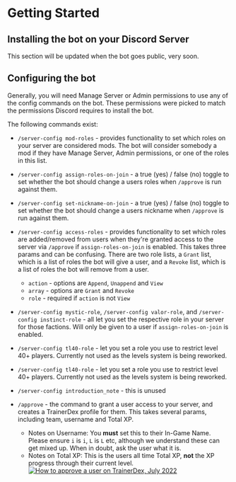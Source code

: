 # Getting Started

## Installing the bot on your Discord Server
<!-- To install the bot in your Discord Server, follow this [link](#). -->
This section will be updated when the bot goes public, very soon.

## Configuring the bot
Generally, you will need Manage Server or Admin permissions to use any of the config commands on the bot. These permissions were picked to match the permissions Discord requires to install the bot.

The following commands exist:
- `/server-config mod-roles` - provides functionality to set which roles on your server are considered mods. The bot will consider somebody a mod if they have Manage Server, Admin permissions, or one of the roles in this list.
- `/server-config assign-roles-on-join` - a true (yes) / false (no) toggle to set whether the bot should change a users roles when `/approve` is run against them.
- `/server-config set-nickname-on-join` - a true (yes) / false (no) toggle to set whether the bot should change a users nickname when `/approve` is run against them.

- `/server-config access-roles` - provides functionality to set which roles are added/removed from users when they're granted access to the server via `/approve` if `assign-roles-on-join` is enabled. This takes three params and can be confusing. There are two role lists, a `Grant` list, which is a list of roles the bot will give a user, and a `Revoke` list, which is a list of roles the bot will remove from a user.
  - `action` - options are `Append`, `Unappend` and `View` 
  - `array` - options are `Grant` and `Revoke`
  - `role` - required if `action` is not `View`

- `/server-config mystic-role`, `/server-config valor-role`, and `/server-config instinct-role` - all let you set the respective role in your server for those factions. Will only be given to a user if `assign-roles-on-join` is enabled.

- `/server-config tl40-role` - let you set a role you use to restrict level 40+ players. Currently not used as the levels system is being reworked.

- `/server-config tl40-role` - let you set a role you use to restrict level 40+ players. Currently not used as the levels system is being reworked.

- `/server-config introduction_note` - this is unused

- `/approve` - the command to grant a user access to your server, and creates a TrainerDex profile for them. This takes several params, including team, username and Total XP.
  - Notes on Username: You **must** set this to their In-Game Name. Please ensure `i` is `i`, `L` is `L` etc, although we understand these can get mixed up. When in doubt, ask the user what it is. 
  - Notes on Total XP: This is the users all time Total XP, **not** the XP progress through their current level.  
  [![How to approve a user on TrainerDex, July 2022](http://img.youtube.com/vi/KCxtyukXW7w/0.jpg)](http://www.youtube.com/watch?v=KCxtyukXW7w "How to approve a user on TrainerDex, July 2022")
